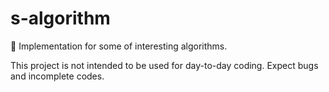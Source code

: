 # s-algorithm
🎲 Implementation for some of interesting algorithms.

This project is not intended to be used for day-to-day coding. Expect bugs and incomplete codes.
